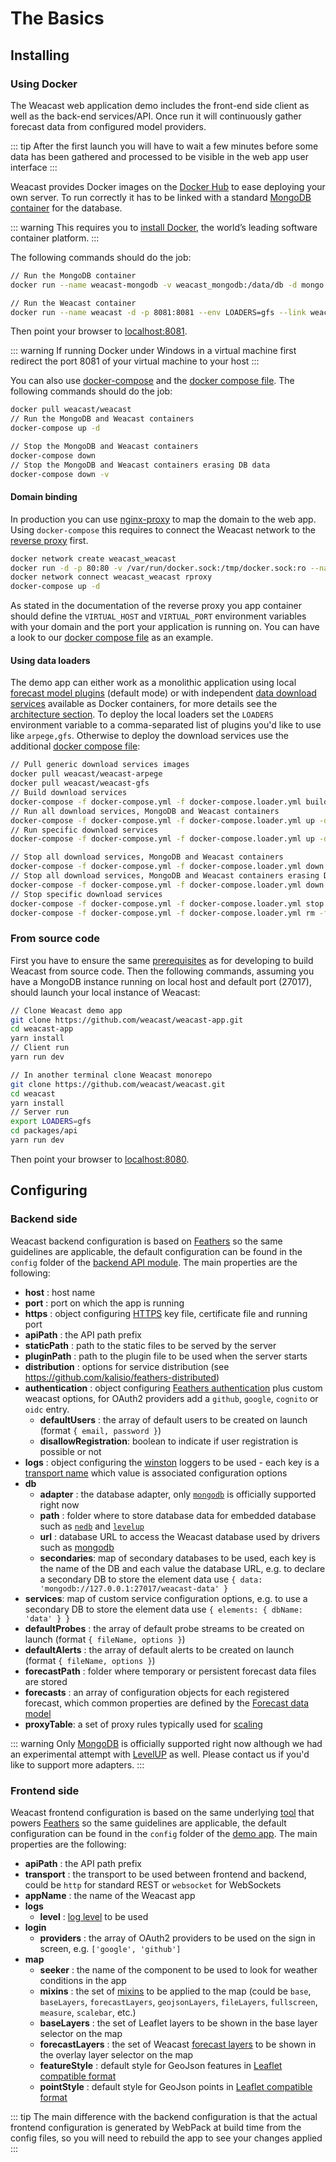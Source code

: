 # The Basics

## Installing

### Using Docker

The Weacast web application demo includes the front-end side client as well as the back-end services/API. Once run it will continuously gather forecast data from configured model providers.

::: tip
After the first launch you will have to wait a few minutes before some data has been gathered and processed to be visible in the web app user interface
:::


Weacast provides Docker images on the [Docker Hub](https://hub.docker.com/r/weacast/weacast/) to ease deploying your own server. To run correctly it has to be linked with a standard [MongoDB container](https://hub.docker.com/_/mongo/) for the database. 

::: warning 
This requires you to [install Docker](https://docs.docker.com/engine/installation/), the world’s leading software container platform.
:::

The following commands should do the job:

```bash
// Run the MongoDB container
docker run --name weacast-mongodb -v weacast_mongodb:/data/db -d mongo

// Run the Weacast container
docker run --name weacast -d -p 8081:8081 --env LOADERS=gfs --link weacast-mongodb:mongodb weacast/weacast
```

Then point your browser to [localhost:8081](http://localhost:8081).

::: warning
If running Docker under Windows in a virtual machine first redirect the port 8081 of your virtual machine to your host
:::

You can also use [docker-compose](https://docs.docker.com/compose/) and the [docker compose file](https://github.com/weacast/weacast/blob/master/docker-compose.yml).
The following commands should do the job:

```bash
docker pull weacast/weacast
// Run the MongoDB and Weacast containers
docker-compose up -d

// Stop the MongoDB and Weacast containers
docker-compose down
// Stop the MongoDB and Weacast containers erasing DB data
docker-compose down -v
```

#### Domain binding

In production you can use [nginx-proxy](https://github.com/jwilder/nginx-proxy) to map the domain to the web app. Using `docker-compose` this requires to connect the Weacast network to the [reverse proxy](https://github.com/jwilder/nginx-proxy#multiple-networks) first.

```bash
docker network create weacast_weacast
docker run -d -p 80:80 -v /var/run/docker.sock:/tmp/docker.sock:ro --name rproxy jwilder/nginx-proxy
docker network connect weacast_weacast rproxy
docker-compose up -d
```

As stated in the documentation of the reverse proxy you app container should define the `VIRTUAL_HOST` and `VIRTUAL_PORT` environment variables with your domain and the port your application is running on. You can have a look to our [docker compose file](https://github.com/weacast/weacast/blob/master/docker-compose.yml) as an example.

#### Using data loaders

The demo app can either work as a monolithic application using local [forecast model plugins](../api/plugin.md) (default mode) or with independent [data download services](../api/loader.md) available as Docker containers, for more details see the [architecture section](../architecture/global-architecture.md). To deploy the local loaders set the `LOADERS` environment variable to a comma-separated list of plugins you'd like to use like `arpege,gfs`. Otherwise to deploy the download services use the additional [docker compose file](https://github.com/weacast/weacast/blob/master/docker-compose.loader.yml):

```bash
// Pull generic download services images
docker pull weacast/weacast-arpege
docker pull weacast/weacast-gfs
// Build download services
docker-compose -f docker-compose.yml -f docker-compose.loader.yml build weacast-arpege-world  weacast-arpege-europe  weacast-arome-france weacast-gfs-world
// Run all download services, MongoDB and Weacast containers
docker-compose -f docker-compose.yml -f docker-compose.loader.yml up -d
// Run specific download services
docker-compose -f docker-compose.yml -f docker-compose.loader.yml up -d weacast-arpege-world weacast-gfs-world

// Stop all download services, MongoDB and Weacast containers
docker-compose -f docker-compose.yml -f docker-compose.loader.yml down
// Stop all download services, MongoDB and Weacast containers erasing DB data
docker-compose -f docker-compose.yml -f docker-compose.loader.yml down -v
// Stop specific download services
docker-compose -f docker-compose.yml -f docker-compose.loader.yml stop weacast-arpege-world weacast-gfs-world
docker-compose -f docker-compose.yml -f docker-compose.loader.yml rm -f weacast-arpege-world weacast-gfs-world
```

### From source code

First you have to ensure the same [prerequisites](./development.md#prerequisites) as for developing to build Weacast from source code. Then the following commands, assuming you have a MongoDB instance running on local host and default port (27017), should launch your local instance of Weacast:

```bash
// Clone Weacast demo app
git clone https://github.com/weacast/weacast-app.git
cd weacast-app
yarn install
// Client run
yarn run dev

// In another terminal clone Weacast monorepo
git clone https://github.com/weacast/weacast.git
cd weacast
yarn install
// Server run
export LOADERS=gfs
cd packages/api
yarn run dev
```

Then point your browser to [localhost:8080](http://localhost:8080).

## Configuring

### Backend side

Weacast backend configuration is based on [Feathers](https://docs.feathersjs.com/guides/advanced/configuration.html) so the same guidelines are applicable, the default configuration can be found in the `config` folder of the [backend API module](https://github.com/weacast/weacast-api). The main properties are the following:

* **host** : host name
* **port** : port on which the app is running
* **https** : object configuring [HTTPS](/guides/basics.md#configuring) key file, certificate file and running port
* **apiPath** : the API path prefix
* **staticPath** : path to the static files to be served by the server
* **pluginPath** : path to the plugin file to be used when the server starts
* **distribution** : options for service distribution (see https://github.com/kalisio/feathers-distributed)
* **authentication** : object configuring [Feathers authentication](https://github.com/feathersjs/feathers-authentication#default-options) plus custom weacast options, for OAuth2 providers add a `github`, `google`, `cognito` or `oidc` entry.
  * **defaultUsers** : the array of default users to be created on launch (format `{ email, password }`)
  * **disallowRegistration**: boolean to indicate if user registration is possible or not
* **logs** : object configuring the [winston](https://github.com/winstonjs/winston) loggers to be used - each key is a [transport name](https://github.com/winstonjs/winston/blob/master/docs/transports.md) which value is associated configuration options
* **db**
  * **adapter** : the database adapter, only [`mongodb`](https://github.com/feathersjs/feathers-mongodb) is officially supported right now
  * **path** : folder where to store database data for embedded database such as [`nedb`](https://github.com/feathersjs/feathers-nedb) and [`levelup`](https://github.com/feathersjs/feathers-levelup)
  * **url** : database URL to access the Weacast database used by drivers such as [mongodb](https://github.com/mongodb/node-mongodb-native)
  * **secondaries**: map of secondary databases to be used, each key is the name of the DB and each value the database URL, e.g. to declare a secondary DB to store the element data use `{ data: 'mongodb://127.0.0.1:27017/weacast-data' }`
* **services**: map of custom service configuration options, e.g. to use a secondary DB to store the element data use `{ elements: { dbName: 'data' } }`
* **defaultProbes** : the array of default probe streams to be created on launch (format `{ fileName, options }`)
* **defaultAlerts** : the array of default alerts to be created on launch (format `{ fileName, options }`)
* **forecastPath** : folder where temporary or persistent forecast data files are stored
* **forecasts** : an array of configuration objects for each registered forecast, which common properties are defined by the [Forecast data model](../architecture/data-model-view.md#forecast-data-model)
* **proxyTable**: a set of proxy rules typically used for [scaling](../architecture/global-architecture.md#architecture-at-scale)

::: warning
Only [MongoDB](https://docs.feathersjs.com/api/databases/mongodb.html) is officially supported right now although we had an experimental attempt with [LevelUP](https://github.com/feathersjs/feathers-levelup) as well. Please contact us if you'd like to support more adapters.
:::

### Frontend side

Weacast frontend configuration is based on the same underlying [tool](https://github.com/lorenwest/node-config) that powers [Feathers](https://docs.feathersjs.com/guides/advanced/configuration.html) so the same guidelines are applicable, the default configuration can be found in the `config` folder of the [demo app](https://github.com/weacast/weacast). The main properties are the following:
* **apiPath** : the API path prefix
* **transport** : the transport to be used between frontend and backend, could be `http` for standard REST or `websocket` for WebSockets
* **appName** : the name of the Weacast app
* **logs**
  * **level** : [log level](https://github.com/pimterry/loglevel#documentation) to be used 
* **login**
  * **providers** : the array of OAuth2 providers to be used on the sign in screen, e.g. `['google', 'github']`
* **map**
  * **seeker** : the name of the component to be used to look for weather conditions in the app
  * **mixins** : the set of [mixins](../api/mixins.md) to be applied to the map (could be `base`, `baseLayers`, `forecastLayers`, `geojsonLayers`, `fileLayers`, `fullscreen`, `measure`, `scalebar`, etc.)
  * **baseLayers** : the set of Leaflet layers to be shown in the base layer selector on the map
  * **forecastLayers** : the set of Weacast [forecast layers](../api/layers.md) to be shown in the overlay layer selector on the map
  * **featureStyle** : default style for GeoJson features in [Leaflet compatible format](http://leafletjs.com/reference-1.0.3.html#path-option)
  * **pointStyle** : default style for GeoJson points in [Leaflet compatible format](http://leafletjs.com/reference-1.0.3.html#marker-option)
  
::: tip 
The main difference with the backend configuration is that the actual frontend configuration is generated by WebPack at build time from the config files, so you will need to rebuild the app to see your changes applied
:::
